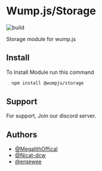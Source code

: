 
# Wump.js/Storage
![build](https://github.com/wumpjs/storage/actions/workflows/build/badge.svg)

Storage module for wump.js


## Install

To Install Module run this command

```bash
  npm install @wumpjs/storage
```


## Support

For support, Join our discord server.


## Authors

- [@MegalithOffical](https://www.github.com/MegalithOffical)
- [@Nicat-dcw](https://www.github.com/Nicat-dcw)
- [@erqewee](https://www.github.com/erqewee)

